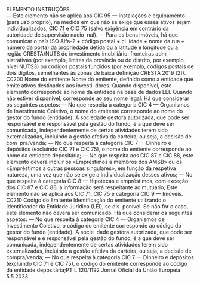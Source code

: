  
ELEMENTO  INSTRUÇÕES  
— Este elemento não se aplica aos CIC 95 — Instalações e equipamento (para uso 
próprio), na medida em que não se exige que esses ativos sejam individualizados, 
CIC 71 e CIC 75 (salvo exigência em contrário da autoridade de supervisão nacio ­
nal). 
— Para os bens imóveis, há que comunicar o país ISO Alfa-2 + código postal + ci ­
idade + nome da rua + número da porta) da propriedade detida ou a latitude e 
longitude ou a região CRESTA/NUTS do investimento imobiliário: fronteiras admi ­
nistrativas (por exemplo, limites da província ou do distrito, por exemplo, nível 
NUTS3) ou códigos postais fundidos (por exemplo, códigos postais de dois dígitos, 
semelhantes às zonas de baixa definição CRESTA 2019 [2]).  
C0200  Nome do emitente  Nome do emitente, definido como a entidade que emite ativos destinados aos investi ­
dores. 
Quando disponível, este elemento corresponde ao nome da entidade na base de dados 
LEI. Quando não estiver disponível, corresponde ao seu nome legal. 
Há que considerar os seguintes aspetos: 
— No que respeita à categoria CIC 4 — Organismos de Investimento Coletivo, o nome 
do emitente corresponde ao nome do gestor do fundo (entidade). A sociedade 
gestora autorizada, que pode ser responsável e é responsável pela gestão do fundo, 
é a que deve ser comunicada, independentemente de certas atividades terem sido 
externalizadas, incluindo a gestão efetiva da carteira, ou seja, a decisão de com ­
pra/venda; 
— No que respeita à categoria CIC 7 — Dinheiro e depósitos (excluindo CIC 71 e CIC 
75), o nome do emitente corresponde ao nome da entidade depositária; 
— No que respeita aos CIC 87 e CIC 88, este elemento deverá incluir os «Empréstimos 
a membros dos AMSB» ou os «Empréstimos a outras pessoas singulares», em função 
da respetiva natureza, uma vez que não se exige a individualização desses ativos; 
— No que respeita à categoria CIC 8 — Hipotecas e empréstimos, com exceção dos 
CIC 87 e CIC 88, a informação será respeitante ao mutuário; 
Este elemento não se aplica aos CIC 71, CIC 75 e categoria CIC 9 — Imóveis.  
C0210  Código do Emitente  Identificação do emitente utilizando o Identificador da Entidade Jurídica (LEI), se dis ­
ponível. 
Se não for o caso, este elemento não deverá ser comunicado. 
Há que considerar os seguintes aspetos: 
— No que respeita à categoria CIC 4 — Organismos de Investimento Coletivo, o 
código do emitente corresponde ao código do gestor do fundo (entidade). A socie ­
dade gestora autorizada, que pode ser responsável e é responsável pela gestão do 
fundo, é a que deve ser comunicada, independentemente de certas atividades terem 
sido externalizadas, incluindo a gestão efetiva da carteira, ou seja, a decisão de 
compra/venda; 
— No que respeita à categoria CIC 7 — Dinheiro e depósitos (excluindo CIC 71 e CIC 
75), o código do emitente corresponde ao código da entidade depositária;PT  L 120/1192 Jornal Oficial da União Europeia 5.5.2023